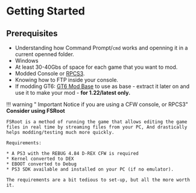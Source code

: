 # Getting Started

## Prerequisites

* Understanding how Command Prompt/`cmd` works and openning it in a current openned folder.
* Windows
* At least 30-40Gbs of space for each game that you want to mod.
* Modded Console or [RPCS3](https://rpcs3.net/).
* Knowing how to FTP inside your console.
* If modding GT6: [GT6 Mod Base](http://www.mediafire.com/folder/8d08of132m00y/GT6+Mod+Base) to use as base - extract it later on and use it to make your mod - **for 1.22/latest only.**

!!! warning " Important Notice if you are using a CFW console, or RPCS3"
    **Consider using FSRoot**

    FSRoot is a method of running the game that allows editing the game files in real time by streaming files from your PC, And drastically helps modding/testing much more quickly.

    Requirements:

    * A PS3 with the REBUG 4.84 D-REX CFW is required
    * Kernel converted to DEX
    * EBOOT converted to Debug 
    * PS3 SDK available and installed on your PC (if no emulator).

    The requirements are a bit tedious to set-up, but all the more worth it.